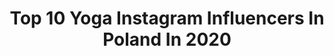 ---
title: Top 10 Yoga Instagram Influencers In Poland In 2020
description: >-
  Find top yoga Instagram influencers in Poland in 2020. Most popular hashtags: #love #happy #view #stayhome.
platform: Instagram
profiles:
  - username: "olivia_funky_"
    fullname: >-
      Olivia Lubieniecka
    location: "Poland"
    followers: 5636
    engagement: 1018
    commentsToLikes: 0.053073
    id: ck13a11hjo38q0i199333oq86
    verified: false
    hashtags: "#island, #przygody, #beachgirl, #polskieg"
  - username: "typical.doctor"
    fullname: >-
      Patrycja
    location: "Poland"
    followers: 6384
    engagement: 1033
    commentsToLikes: 0.029392
    id: ck8t1d2f5vavk0j78vrj3625b
    verified: false
    hashtags: "#kaffe, #thursday, #placeicallhome, #boatlife"
  - username: "sara.pray"
    fullname: >-
      Stylistka Dusz
    location: "Poland"
    followers: 30999
    engagement: 246
    commentsToLikes: 0.043512
    id: ck5zjnnuthx1y0i148g4l37sb
    verified: false
    hashtags: "#kwarantanna, #paznokciezelowe, #sunnyday, #ootd"
  - username: "justdeliciousx"
    fullname: >-
      Justyna 🌸| Zdrowie & Joga
    location: "Poland"
    followers: 52968
    engagement: 240
    commentsToLikes: 0.034985
    id: ck5hhh84a87ri0i116o6nol4a
    verified: false
    hashtags: "#jogawdomu, #bodyweightworkout, #biznes, #challangeyourself"
  - username: "modela91"
    fullname: >-
      Carol Lina Karolina
    location: "Poland"
    followers: 15165
    engagement: 571
    commentsToLikes: 0.029329
    id: ck5heohzhtzej0i11dfhx99ob
    verified: false
    hashtags: "#smile, #photooftheday, #time, #privatejet"
  - username: "inesbeautypl"
    fullname: >-
      InesBeauty -Aga Wroclaw 🌷🎀💝🇵🇱
    location: "Poland"
    followers: 28687
    engagement: 583
    commentsToLikes: 0.204187
    id: ck8tdgwnv399r0j78scov01sy
    verified: false
    hashtags: "#zostajewdomu"
  - username: "natalia_uliasz"
    fullname: >-
      Natalia Uliasz 🇵🇱
    location: "Poland"
    followers: 27033
    engagement: 226
    commentsToLikes: 0.034605
    id: ck0u7dizm4is80i19gdfwvf2z
    verified: false
    hashtags: "#spain, #womensday, #candles, #afirmations"
  - username: "minimalniee"
    fullname: >-
      Kasia Stachniak
    location: "Poland"
    followers: 27878
    engagement: 1009
    commentsToLikes: 0.033620
    id: ck0vxvjde0y2b0i19sp9hqjob
    verified: false
    hashtags: "#pursuewhatislovely, #petalsandprops, #seekinspirecreate, #tv"
  - username: "wioletabudnikjuhlke"
    fullname: >-
      Wioleta Budnik-Juhlke
    location: "Poland"
    followers: 25574
    engagement: 112
    commentsToLikes: 0.024327
    id: ck5c9x2ugcajo0i11acr2bfo2
    verified: false
    hashtags: "#familytime, #yogaretreat, #homeoffice, #dreaming"
  - username: "joannamoro.official"
    fullname: >-
      JOANNA MORO
    location: "Poland"
    followers: 68973
    engagement: 348
    commentsToLikes: 0.025583
    id: ck6tpiknhk2mk0j71nv2sq1e9
    verified: false
    hashtags: "#zostajewdomu, #dbamoinnych, #malasyrenka, #ogromnami"
---